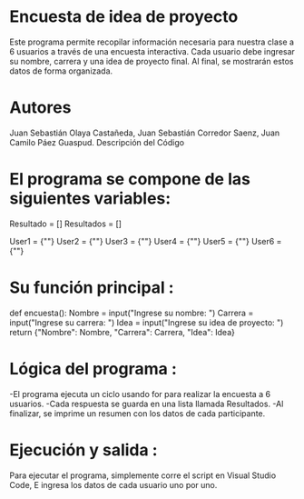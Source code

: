 # Encuesta de idea de proyecto
Este programa permite recopilar información necesaria para nuestra clase a 6 usuarios a través de una encuesta interactiva. Cada usuario debe ingresar su nombre, carrera y una idea de proyecto final. Al final, se mostrarán estos datos de forma organizada.
# Autores
Juan Sebastián Olaya Castañeda,
Juan Sebastián Corredor Saenz,
Juan Camilo Páez Guaspud.
Descripción del Código

# El programa se compone de las siguientes variables:
Resultado = []
Resultados = []

User1 = {""}
User2 = {""}
User3 = {""}
User4 = {""}
User5 = {""}
User6 = {""}
# Su función principal :
def encuesta():
    Nombre = input("Ingrese su nombre: ")
    Carrera = input("Ingrese su carrera: ")
    Idea = input("Ingrese su idea de proyecto: ")
    return {"Nombre": Nombre, "Carrera": Carrera, "Idea": Idea}
# Lógica del programa :
-El programa ejecuta un ciclo usando for para realizar la encuesta a 6 usuarios.
-Cada respuesta se guarda en una lista llamada Resultados.
-Al finalizar, se imprime un resumen con los datos de cada participante.
# Ejecución y salida :
Para ejecutar el programa, simplemente corre el script en Visual Studio Code, E ingresa los datos de cada usuario uno por uno.
